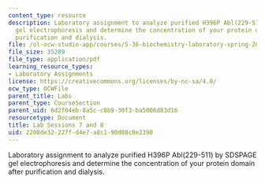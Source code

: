 ```yaml
---
content_type: resource
description: Laboratory assignment to analyze purified H396P Abl(229-511) by SDSPAGE
  gel electrophoresis and determine the concentration of your protein domain after
  purification and dialysis.
file: /ol-ocw-studio-app/courses/5-36-biochemistry-laboratory-spring-2009/2208de32227fd4e7a8c190d08c0e2390_ses7_8.pdf
file_size: 35289
file_type: application/pdf
learning_resource_types:
- Laboratory Assignments
license: https://creativecommons.org/licenses/by-nc-sa/4.0/
ocw_type: OCWFile
parent_title: Labs
parent_type: CourseSection
parent_uid: 6d2f04eb-8a5c-c8b9-30f3-ba5006d83d16
resourcetype: Document
title: Lab Sessions 7 and 8
uid: 2208de32-227f-d4e7-a8c1-90d08c0e2390
---
```

Laboratory assignment to analyze purified H396P Abl(229-511) by SDSPAGE gel electrophoresis and determine the concentration of your protein domain after purification and dialysis.